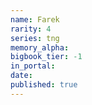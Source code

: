 ```yaml
---
name: Farek
rarity: 4
series: tng
memory_alpha:
bigbook_tier: -1
in_portal:
date:
published: true
---
```



